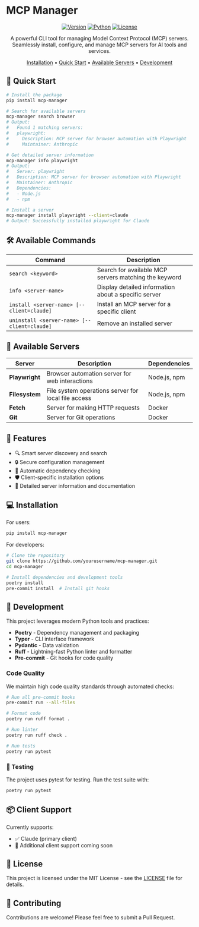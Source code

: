 # MCP Manager

<div align="center">

[![Version](https://img.shields.io/badge/version-0.1.0-blue.svg)](https://pypi.org/project/mcp-manager/)
[![Python](https://img.shields.io/badge/python-^3.12-blue.svg)](https://www.python.org/downloads/)
[![License](https://img.shields.io/badge/license-MIT-green.svg)](LICENSE)

A powerful CLI tool for managing Model Context Protocol (MCP) servers. Seamlessly install, configure, and manage MCP servers for AI tools and services.

[Installation](#installation) • [Quick Start](#quick-start) • [Available Servers](#available-servers) • [Development](#development)

</div>

## 🚀 Quick Start

```bash
# Install the package
pip install mcp-manager

# Search for available servers
mcp-manager search browser
# Output:
#   Found 1 matching servers:
#   playwright:
#     Description: MCP server for browser automation with Playwright
#     Maintainer: Anthropic

# Get detailed server information
mcp-manager info playwright
# Output:
#   Server: playwright
#   Description: MCP server for browser automation with Playwright
#   Maintainer: Anthropic
#   Dependencies:
#   - Node.js
#   - npm

# Install a server
mcp-manager install playwright --client=claude
# Output: Successfully installed playwright for Claude
```

## 🛠️ Available Commands

| Command | Description |
|---------|-------------|
| `search <keyword>` | Search for available MCP servers matching the keyword |
| `info <server-name>` | Display detailed information about a specific server |
| `install <server-name> [--client=claude]` | Install an MCP server for a specific client |
| `uninstall <server-name> [--client=claude]` | Remove an installed server |

## 🔌 Available Servers

| Server | Description | Dependencies |
|--------|-------------|--------------|
| **Playwright** | Browser automation server for web interactions | Node.js, npm |
| **Filesystem** | File system operations server for local file access | Node.js, npm |
| **Fetch** | Server for making HTTP requests | Docker |
| **Git** | Server for Git operations | Docker |

## 🎯 Features

- 🔍 Smart server discovery and search
- 🔒 Secure configuration management
- 🔄 Automatic dependency checking
- 🛡️ Client-specific installation options
- 📝 Detailed server information and documentation

## 💻 Installation

For users:
```bash
pip install mcp-manager
```

For developers:
```bash
# Clone the repository
git clone https://github.com/yourusername/mcp-manager.git
cd mcp-manager

# Install dependencies and development tools
poetry install
pre-commit install  # Install git hooks
```

## 🔧 Development

This project leverages modern Python tools and practices:

- **Poetry** - Dependency management and packaging
- **Typer** - CLI interface framework
- **Pydantic** - Data validation
- **Ruff** - Lightning-fast Python linter and formatter
- **Pre-commit** - Git hooks for code quality

### Code Quality

We maintain high code quality standards through automated checks:

```bash
# Run all pre-commit hooks
pre-commit run --all-files

# Format code
poetry run ruff format .

# Run linter
poetry run ruff check .

# Run tests
poetry run pytest
```

### 🧪 Testing

The project uses pytest for testing. Run the test suite with:

```bash
poetry run pytest
```

## 📦 Client Support

Currently supports:
- ✅ Claude (primary client)
- 🔄 Additional client support coming soon

## 📝 License

This project is licensed under the MIT License - see the [LICENSE](LICENSE) file for details.

## 🤝 Contributing

Contributions are welcome! Please feel free to submit a Pull Request.
